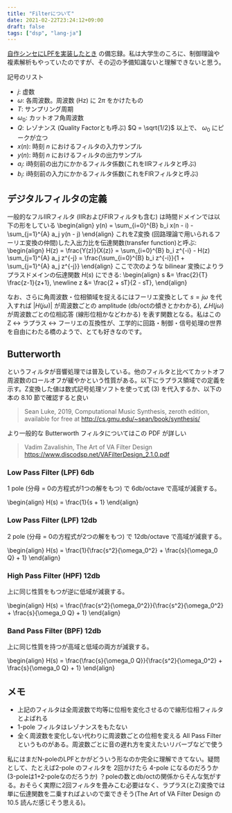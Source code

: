 ```yaml
---
title: "Filterについて"
date: 2021-02-22T23:24:12+09:00
draft: false
tags: ["dsp", "lang-ja"]
---
```


[自作シンセにLPFを実装したとき](https://github.com/klknn/synth2/commit/e8ee1bc4a237c5b2c5c388d2fab7a3fb1977c26a) の備忘録。私は大学生のころに、制御理論や複素解析もやっていたのですが、その辺の予備知識ないと理解できないと思う。

記号のリスト

- $j$: 虚数
- $\omega$: 各周波数。周波数 (Hz) に $2\pi$ をかけたもの
- $T$: サンプリング周期
- $\omega_0$: カットオフ角周波数
- $Q$: レゾナンス (Quality Factorとも呼ぶ) $Q = \sqrt{1/2}$ 以上で、 $\omega_0$ にピークが立つ
- $x(n)$: 時刻 $n$ におけるフィルタの入力サンプル
- $y(n)$: 時刻 $n$ におけるフィルタの出力サンプル
- $a_i$: i時刻前の出力にかかるフィルタ係数(これをIIRフィルタと呼ぶ)
- $b_i$: i時刻前の入力にかかるフィルタ係数(これをFIRフィルタと呼ぶ)

## デジタルフィルタの定義

一般的なフルIIRフィルタ (IIRおよびFIRフィルタも含む) は時間ドメインでは以下の形をしている 
\begin{align}
y(n) = \sum_{i=0}^{B} b_i x(n - i) - \sum_{j=1}^{A} a_j y(n - j)
\end{align}
これをZ変換 (回路理論で用いられるフーリエ変換の仲間)した入出力比を伝達関数(transfer function)と呼ぶ:
\begin{align}
H(z) = \frac{Y(z)}{X(z)} = \sum_{i=0}^{B} b_i z^{-i} - H(z) \sum_{j=1}^{A} a_j z^{-j} = \frac{\sum_{i=0}^{B} b_i z^{-i}}{1 + \sum_{j=1}^{A} a_j z^{-j}}
\end{align}
ここで次のような bilinear 変換によりラプラスドメインの伝達関数 $H(s)$ にできる:
\begin{align}
s &= \frac{2}{T} \frac{z-1}{z+1}, \newline
z &= \frac{2 + sT}{2 - sT},
\end{align}

なお、さらに角周波数・位相領域を捉えるにはフーリエ変換として $s = j \omega$ を代入すれば $|H(j \omega)|$ が周波数ごとの amplitude (db/octの傾きとかわかる), $\angle{H(j \omega)}$ が周波数ごとの位相応答 (線形位相かなどわかる) を表す関数となる。私はこの Z <-> ラプラス <-> フーリエの互換性が、工学的に回路・制御・信号処理の世界を自由にわたる橋のようで、とても好きなのです。


## Butterworth

というフィルタが音響処理では普及している。他のフィルタと比べてカットオフ周波数のロールオフが緩やかという性質がある。以下にラプラス領域での定義を示す。Z変換した値は数式記号処理ソフトを使って式 (3) を代入するか、以下の本の 8.10 節で確認すると良い

> Sean Luke, 2019, Computational Music Synthesis, zeroth edition, available for free at http://cs.gmu.edu/~sean/book/synthesis/ 

より一般的な Butterworth フィルタについてはこの PDF が詳しい

> Vadim Zavalishin, The Art of VA Filter Design https://www.discodsp.net/VAFilterDesign_2.1.0.pdf

### Low Pass Filter (LPF) 6db

1 pole (分母 = 0の方程式が1つの解をもつ) で 6db/octave で高域が減衰する。

\begin{align}
H(s) = \frac{1}{s + 1}
\end{align}

### Low Pass Filter (LPF) 12db

2 pole (分母 = 0の方程式が2つの解をもつ) で 12db/octave で高域が減衰する。

\begin{align}
H(s) = \frac{1}{\frac{s^2}{\omega_0^2} + \frac{s}{\omega_0 Q} + 1}
\end{align}

### High Pass Filter (HPF) 12db

上に同じ性質をもつが逆に低域が減衰する。

\begin{align}
H(s) = \frac{\frac{s^2}{\omega_0^2}}{\frac{s^2}{\omega_0^2} + \frac{s}{\omega_0 Q} + 1}
\end{align}


### Band Pass Filter (BPF) 12db

上に同じ性質を持つが高域と低域の両方が減衰する。

\begin{align}
H(s) = \frac{\frac{s}{\omega_0 Q}}{\frac{s^2}{\omega_0^2} + \frac{s}{\omega_0 Q} + 1}
\end{align}

## メモ

- 上記のフィルタは全周波数で均等に位相を変化させるので線形位相フィルタとよばれる
- 1-pole フィルタはレゾナンスをもたない
- 全く周波数を変化しない代わりに周波数ごとの位相を変える All Pass Filterというものがある。周波数ごとに音の遅れ方を変えたいリバーブなどで使う

私にはまだN-poleのLPFとかがどういう形なのか完全に理解できてない。疑問として、たとえば2-pole のフィルタを 2回かけたら 4-pole になるのだろうか (3-poleは1+2-poleなのだろうか) ？poleの数とdb/octの関係からそんな気がする。おそらく実際に2回フィルタを畳みこむ必要はなく、ラプラス(とZ)変換では単に伝達関数を二乗すればよいので楽できそう(The Art of VA Filter Design の 10.5 読んだ感じそう思える)。
